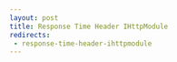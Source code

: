 ```yaml
---
layout: post
title: Response Time Header IHttpModule
redirects:
 - response-time-header-ihttpmodule
---
```

<script src="https://gist.github.com/1976451.js"> </script>